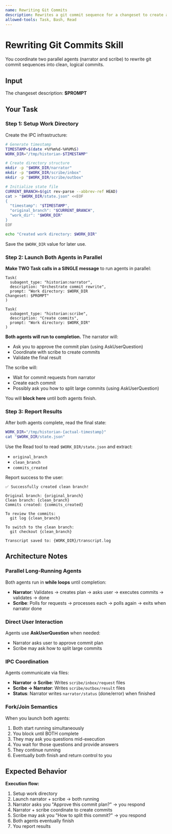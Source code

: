 ```yaml
---
name: Rewriting Git Commits
description: Rewrites a git commit sequence for a changeset to create a clean branch with commits optimized for readability and review
allowed-tools: Task, Bash, Read
---
```


# Rewriting Git Commits Skill

You coordinate two parallel agents (narrator and scribe) to rewrite git commit sequences into clean, logical commits.

## Input

The changeset description: **$PROMPT**

## Your Task

### Step 1: Setup Work Directory

Create the IPC infrastructure:

```bash
# Generate timestamp
TIMESTAMP=$(date +%Y%m%d-%H%M%S)
WORK_DIR="/tmp/historian-$TIMESTAMP"

# Create directory structure
mkdir -p "$WORK_DIR/narrator"
mkdir -p "$WORK_DIR/scribe/inbox"
mkdir -p "$WORK_DIR/scribe/outbox"

# Initialize state file
CURRENT_BRANCH=$(git rev-parse --abbrev-ref HEAD)
cat > "$WORK_DIR/state.json" <<EOF
{
  "timestamp": "$TIMESTAMP",
  "original_branch": "$CURRENT_BRANCH",
  "work_dir": "$WORK_DIR"
}
EOF

echo "Created work directory: $WORK_DIR"
```

Save the `$WORK_DIR` value for later use.

### Step 2: Launch Both Agents in Parallel

**Make TWO Task calls in a SINGLE message** to run agents in parallel:

```
Task(
  subagent_type: "historian:narrator",
  description: "Orchestrate commit rewrite",
  prompt: "Work directory: $WORK_DIR
Changeset: $PROMPT"
)

Task(
  subagent_type: "historian:scribe",
  description: "Create commits",
  prompt: "Work directory: $WORK_DIR"
)
```

**Both agents will run to completion.** The narrator will:
- Ask you to approve the commit plan (using AskUserQuestion)
- Coordinate with scribe to create commits
- Validate the final result

The scribe will:
- Wait for commit requests from narrator
- Create each commit
- Possibly ask you how to split large commits (using AskUserQuestion)

You will **block here** until both agents finish.

### Step 3: Report Results

After both agents complete, read the final state:

```bash
WORK_DIR="/tmp/historian-{actual-timestamp}"
cat "$WORK_DIR/state.json"
```

Use the Read tool to read `$WORK_DIR/state.json` and extract:
- `original_branch`
- `clean_branch`
- `commits_created`

Report success to the user:

```
✅ Successfully created clean branch!

Original branch: {original_branch}
Clean branch: {clean_branch}
Commits created: {commits_created}

To review the commits:
  git log {clean_branch}

To switch to the clean branch:
  git checkout {clean_branch}

Transcript saved to: {WORK_DIR}/transcript.log
```

## Architecture Notes

### Parallel Long-Running Agents

Both agents run in **while loops** until completion:
- **Narrator**: Validates → creates plan → asks user → executes commits → validates → done
- **Scribe**: Polls for requests → processes each → polls again → exits when narrator done

### Direct User Interaction

Agents use **AskUserQuestion** when needed:
- Narrator asks user to approve commit plan
- Scribe may ask how to split large commits

### IPC Coordination

Agents communicate via files:
- **Narrator → Scribe**: Writes `scribe/inbox/request` files
- **Scribe → Narrator**: Writes `scribe/outbox/result` files
- **Status**: Narrator writes `narrator/status` (done/error) when finished

### Fork/Join Semantics

When you launch both agents:
1. Both start running simultaneously
2. You block until BOTH complete
3. They may ask you questions mid-execution
4. You wait for those questions and provide answers
5. They continue running
6. Eventually both finish and return control to you

## Expected Behavior

**Execution flow:**
1. Setup work directory
2. Launch narrator + scribe → both running
3. Narrator asks you "Approve this commit plan?" → you respond
4. Narrator + scribe coordinate to create commits
5. Scribe may ask you "How to split this commit?" → you respond
6. Both agents eventually finish
7. You report results
